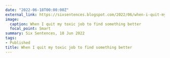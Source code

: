 ```yaml
---
date: "2022-06-18T00:00:00Z"
external_link: https://sixsentences.blogspot.com/2022/06/when-i-quit-my-toxic-job-to-find.html
image:
  caption: When I quit my toxic job to find something better 
  focal_point: Smart
summary: Six Sentences, 18 Jun 2022
tags:
- Published
title: When I quit my toxic job to find something better
---
```

<!-- 
I wrote this little piece for my best friend and muse, Gillian Carter.
-->